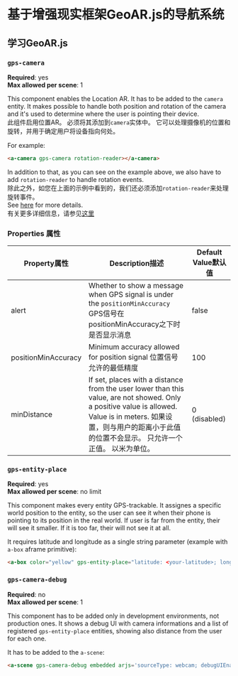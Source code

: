 # 基于增强现实框架GeoAR.js的导航系统
## 学习GeoAR.js
### `gps-camera`

**Required**: yes  
**Max allowed per scene**: 1

This component enables the Location AR. It has to be added to the `camera` entity.
It makes possible to handle both position and rotation of the camera and it's used to determine where the user is pointing their device.  
此组件启用位置AR。 必须将其添加到`camera`实体中。
它可以处理摄像机的位置和旋转，并用于确定用户将设备指向何处。

For example:

```HTML
<a-camera gps-camera rotation-reader></a-camera>
```

In addition to that, as you can see on the example above, we also have to add `rotation-reader` to handle rotation events.  
除此之外，如您在上面的示例中看到的，我们还必须添加`rotation-reader`来处理旋转事件。   
See [here](https://aframe.io/docs/0.9.0/components/camera.html#reading-position-or-rotation-of-the-camera) for more details.  
有关更多详细信息，请参见[这里](https://aframe.io/docs/0.9.0/components/camera.html#reading-position-or-rotation-of-camera)


### Properties 属性

| Property属性   | Description描述 | Default Value默认值 |
|------------|-------------------------------------------------------------------------------------------------------------------------------------------------------------------------------------------------------------------------------------------------------------------------------------|---------------|
| alert     | Whether to show a message when GPS signal is under the `positionMinAccuracy` GPS信号在positionMinAccuracy之下时是否显示消息                  | false |                                                                                                                                                                        | true          |
| positionMinAccuracy        | Minimum accuracy allowed for position signal  位置信号允许的最低精度   | 100 |
| minDistance        | If set, places with a distance from the user lower than this value, are not showed. Only a positive value is allowed. Value is in meters. 如果设置，则与用户的距离小于此值的位置不会显示。 只允许一个正值。 以米为单位。   | 0 (disabled) |

### `gps-entity-place`

**Required**: yes  
**Max allowed per scene**: no limit

This component makes every entity GPS-trackable. It assignes a specific world position to the entity, so the user can see it when their phone is pointing to its position in the real world. If user is far from the entity, their will see it smaller. If it is too far, their will not see it at all.

It requires latitude and longitude as a single string parameter (example with `a-box` aframe primitive):

```HTML
<a-box color="yellow" gps-entity-place="latitude: <your-latitude>; longitude: <your-longitude>"/>
```

### `gps-camera-debug`

**Required**: no  
**Max allowed per scene**: 1

This component has to be added only in development environments, not production ones.
It shows a debug UI with camera informations and a list of registered `gps-entity-place` entities, showing also distance from the user for each one.

It has to be added to the `a-scene`:

```HTML
<a-scene gps-camera-debug embedded arjs='sourceType: webcam; debugUIEnabled: false;'></a-scene>
```
